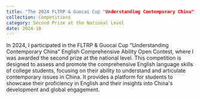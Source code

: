 ```yaml
---
title: "The 2024 FLTRP & Guocai Cup "Understanding Contemporary China" English Comprehensive Ability Open Contest"
collection: Competitions
category: Second Prize at the National Level
date: 2024-10
---
```


In 2024, I participated in the FLTRP & Guocai Cup "Understanding Contemporary China" English Comprehensive Ability Open Contest, where I was awarded the second prize at the national level. This competition is designed to assess and promote the comprehensive English language skills of college students, focusing on their ability to understand and articulate contemporary issues in China. It provides a platform for students to showcase their proficiency in English and their insights into China's development and global engagement.
